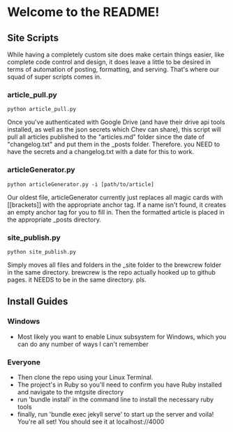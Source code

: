 # Welcome to the README!

## Site Scripts
While having a completely custom site does make certain things easier, like complete code control and design, it does leave a little to be desired in terms of automation of posting, formatting, and serving. That's where our squad of super scripts comes in.

### article_pull.py
```
python article_pull.py
```
Once you've authenticated with Google Drive (and have their drive api tools installed, as well as the json secrets which Chev can share), this script will pull all articles published to the "articles.md" folder since the date of "changelog.txt" and put them in the _posts folder. Therefore. you NEED to have the secrets and a changelog.txt with a date for this to work. 

### articleGenerator.py
```
python articleGenerator.py -i [path/to/article]
```
Our oldest file, articleGenerator currently just replaces all magic cards with [[brackets]] with the appropriate anchor tag. If a name isn't found, it creates an empty anchor tag for you to fill in. Then the formatted article is placed in the appropriate _posts directory.

### site_publish.py
```
python site_publish.py
```
Simply moves all files and folders in the _site folder to the brewcrew folder in the same directory. brewcrew is the repo actually hooked up to github pages. it NEEDS to be in the same directory. pls.

## Install Guides

### Windows
* Most likely you want to enable Linux subsystem for Windows, which you can do any number of ways I can't remember

### Everyone
* Then clone the repo using your Linux Terminal.
* The project's in Ruby so you'll need to confirm you have Ruby installed and navigate to the mtgsite directory
* run 'bundle install' in the command line to install the necessary ruby tools
* finally, run 'bundle exec jekyll serve' to start up the server and voila! You're all set! You should see it at localhost://4000